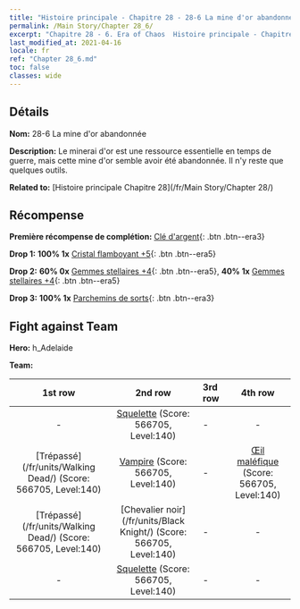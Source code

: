 ```yaml
---
title: "Histoire principale - Chapitre 28 - 28-6 La mine d'or abandonnée"
permalink: /Main Story/Chapter 28_6/
excerpt: "Chapitre 28 - 6. Era of Chaos  Histoire principale - Chapitre 28_6. 28-6 La mine d'or abandonnée"
last_modified_at: 2021-04-16
locale: fr
ref: "Chapter 28_6.md"
toc: false
classes: wide
---
```


## Détails

 **Nom:** 28-6 La mine d'or abandonnée

 **Description:** Le minerai d'or est une ressource essentielle en temps de guerre, mais cette mine d'or semble avoir été abandonnée. Il n'y reste que quelques outils.

 **Related to:** [Histoire principale Chapitre 28](/fr/Main Story/Chapter 28/)

## Récompense

 **Première récompense de complétion:** [Clé d'argent](/fr/Items/con_693/){: .btn .btn--era3}

 **Drop 1:** **100% 1x** [Cristal flamboyant +5](/fr/Items/mat_101/){: .btn .btn--era5}

 **Drop 2:** **60% 0x** [Gemmes stellaires +4](/fr/Items/mat_93/){: .btn .btn--era5}, **40% 1x** [Gemmes stellaires +4](/fr/Items/mat_93/){: .btn .btn--era5}

 **Drop 3:** **100% 1x** [Parchemins de sorts](/fr/Items/con_694/){: .btn .btn--era3}


## Fight against Team
 **Hero:** h_Adelaide

 **Team:**


  | 1st row | 2nd row | 3rd row | 4th row |
  |:----:|:----:|:----|:----:|
  | - | [Squelette](/fr/units/Skeleton/) (Score: 566705, Level:140)  | - | - |
  | [Trépassé](/fr/units/Walking Dead/) (Score: 566705, Level:140)  | [Vampire](/fr/units/Vampire/) (Score: 566705, Level:140)  | - | [Œil maléfique](/fr/units/Beholder/) (Score: 566705, Level:140)  |
  | [Trépassé](/fr/units/Walking Dead/) (Score: 566705, Level:140)  | [Chevalier noir](/fr/units/Black Knight/) (Score: 566705, Level:140)  | - | - |
  | - | [Squelette](/fr/units/Skeleton/) (Score: 566705, Level:140)  | - | - |


